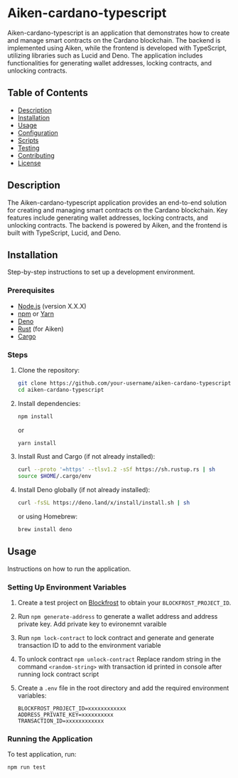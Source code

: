 # Aiken-cardano-typescript

Aiken-cardano-typescript is an application that demonstrates how to create and manage smart contracts on the Cardano blockchain. The backend is implemented using Aiken, while the frontend is developed with TypeScript, utilizing libraries such as Lucid and Deno. The application includes functionalities for generating wallet addresses, locking contracts, and unlocking contracts.

## Table of Contents

- [Description](#description)
- [Installation](#installation)
- [Usage](#usage)
- [Configuration](#configuration)
- [Scripts](#scripts)
- [Testing](#testing)
- [Contributing](#contributing)
- [License](#license)

## Description

The Aiken-cardano-typescript application provides an end-to-end solution for creating and managing smart contracts on the Cardano blockchain. Key features include generating wallet addresses, locking contracts, and unlocking contracts. The backend is powered by Aiken, and the frontend is built with TypeScript, Lucid, and Deno.

## Installation

Step-by-step instructions to set up a development environment.

### Prerequisites

- [Node.js](https://nodejs.org/) (version X.X.X)
- [npm](https://www.npmjs.com/) or [Yarn](https://yarnpkg.com/)
- [Deno](https://deno.land/)
- [Rust](https://www.rust-lang.org/) (for Aiken)
- [Cargo](https://doc.rust-lang.org/cargo/getting-started/installation.html)

### Steps

1. Clone the repository:

    ```sh
    git clone https://github.com/your-username/aiken-cardano-typescript.git
    cd aiken-cardano-typescript
    ```

2. Install dependencies:

    ```sh
    npm install
    ```

    or

    ```sh
    yarn install
    ```

3. Install Rust and Cargo (if not already installed):

    ```sh
    curl --proto '=https' --tlsv1.2 -sSf https://sh.rustup.rs | sh
    source $HOME/.cargo/env
    ```

4. Install Deno globally (if not already installed):

    ```sh
    curl -fsSL https://deno.land/x/install/install.sh | sh
    ```

    or using Homebrew:

    ```sh
    brew install deno
    ```

## Usage

Instructions on how to run the application.

### Setting Up Environment Variables

1. Create a test project on [Blockfrost](https://blockfrost.io/) to obtain your `BLOCKFROST_PROJECT_ID`.
2. Run `npm generate-address` to generate a wallet address and address private key. Add private key to evironemnt varaible
3. Run `npm lock-contract` to lock contract and generate and generate transaction ID to add to the environment variable
4. To unlock contract `npm unlock-contract` Replace random string in the command `<random-string>` with transaction id printed in console after running lock contract script

5. Create a `.env` file in the root directory and add the required environment variables:

    ```env
    BLOCKFROST_PROJECT_ID=xxxxxxxxxxxx
    ADDRESS_PRIVATE_KEY=xxxxxxxxxx
    TRANSACTION_ID=xxxxxxxxxxxx
    ```

### Running the Application

To test application, run:

```sh
npm run test
